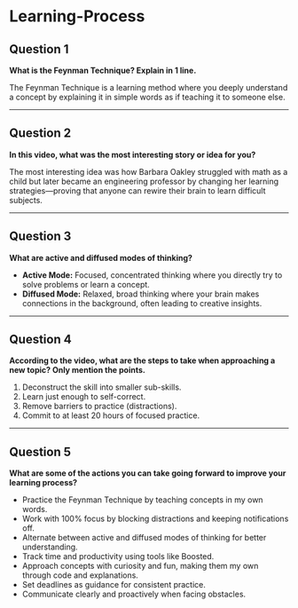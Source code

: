 # Learning-Process

## Question 1
**What is the Feynman Technique? Explain in 1 line.**  

The Feynman Technique is a learning method where you deeply understand a concept by explaining it in simple words as if teaching it to someone else.  

---

## Question 2
**In this video, what was the most interesting story or idea for you?**  

The most interesting idea was how Barbara Oakley struggled with math as a child but later became an engineering professor by changing her learning strategies—proving that anyone can rewire their brain to learn difficult subjects.  

---

## Question 3
**What are active and diffused modes of thinking?**  

- **Active Mode:** Focused, concentrated thinking where you directly try to solve problems or learn a concept.  
- **Diffused Mode:** Relaxed, broad thinking where your brain makes connections in the background, often leading to creative insights.  

---

## Question 4
**According to the video, what are the steps to take when approaching a new topic? Only mention the points.**  

1. Deconstruct the skill into smaller sub-skills.  
2. Learn just enough to self-correct.  
3. Remove barriers to practice (distractions).  
4. Commit to at least 20 hours of focused practice.  

---

## Question 5
**What are some of the actions you can take going forward to improve your learning process?**  

- Practice the Feynman Technique by teaching concepts in my own words.  
- Work with 100% focus by blocking distractions and keeping notifications off.  
- Alternate between active and diffused modes of thinking for better understanding.  
- Track time and productivity using tools like Boosted.  
- Approach concepts with curiosity and fun, making them my own through code and explanations.  
- Set deadlines as guidance for consistent practice.  
- Communicate clearly and proactively when facing obstacles.  
